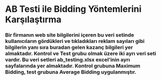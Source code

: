 # AB Testi ile Bidding Yöntemlerini Karşılaştırma
### Bir firmanın web site bilgilerini içeren bu veri setinde kullanıcıların gördükleri ve tıkladıkları reklam sayıları gibi bilgilerin yanı sıra buradan gelen kazanç bilgileri yer almaktadır. Kontrol ve Test grubu olmak üzere iki ayrı veri seti vardır. Bu veri setleri ab_testing.xlsx excel’inin ayrı sayfalarında yer almaktadır. Kontrol grubuna Maximum Bidding, test grubuna Average Bidding uygulanmıştır.
